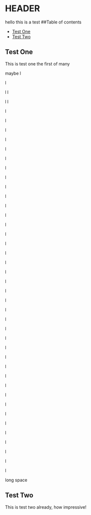 # HEADER
hello this is a test
##Table of contents
* [Test One](#test-one)
* [Test Two](#test-two)

## Test One
This is test one the first of many




maybe
l

l

l
l

l
l

l

l

l

l

l

l

l

l

l

l

l

l

l

l

l

l

l

l

l

l

l

l

l

l

l

l

l

l

l

l

l

l

l

l

l

l

l

l

l

long space
## Test Two
This is test two already, how impressive!
